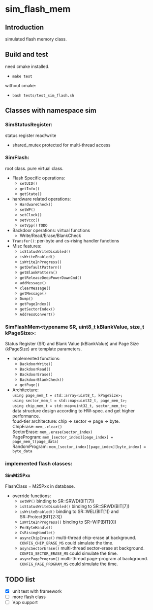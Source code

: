 # sim_flash_mem

## Introduction
simulated flash memory class.  

## Build and test
need cmake installed.  
- `make test`  

without cmake:  
- `bash tests/test_sim_flash.sh`

## Classes with namespace sim

### SimStatusRegister: 
status register read/write  
-  shared_mutex protected for multi-thread access

### SimFlash: 
root class. pure virtual class.  
- Flash Specific operations:
    - `setUID()`
    - `getInfo()`
    - `getState()`
- hardware related operations:
    - `HardwareCheck()`
    - `setWP()`
    - `setClock()`
    - `setVccc()`
    - `setVpp()`   `TODO`
- Backdoor operations: virtual functions
    - Write/Read/Erase/BlankCheck
- `Transfer()`: per-byte and cs-rising handler functions
- Misc features:
    - `isStatusWriteDisabled()`
    - `isWriteEnabled()`
    - `isWriteInProgress()`
    - `getDefaultPattern()`
    - `getBlankPattern()`
    - `getReleaseDeepPowerDownCmd()`
    - `addMessage()`
    - `clearMessage()`
    - `getMessage()`
    - `Dump()`
    - `getPageIndex()`
    - `getSectorIndex()`
    - `AddressConvert()`

### SimFlashMem<typename SR, uint8_t kBlankValue, size_t kPageSize>:
Status Register (SR) and Blank Value (kBlankValue) and Page Size (kPageSize) are template parameters.  
- Implemented functions:  
    - `BackdoorWrite()`
    - `BackdoorRead()`
    - `BackdoorErase()`
    - `BackdoorBlankCheck()`
    - `getPage()`
- Architecture:  
`using page_mem_t = std::array<uint8_t, kPageSize>;`  
`using sector_mem_t = std::map<uint32_t, page_mem_t>;`  
`using chip_mem_t = std::map<uint32_t, sector_mem_t>;`  
data structure design according to HW-spec. and get higher performance.  
foud-tier architecture: chip -> sector -> page -> byte.  
ChipErase: `mem_.clear()`  
SectorErase: `mem_.erase(sector_index)`  
PageProgram: `mem_[sector_index][page_index] = page_mem_t(page_data)`  
RandomProgram: `mem_[sector_index][page_index][byte_index] = byte_data`  

### implemented flash classes:
#### SimM25Pxx
FlashClass = M25Pxx in database.  
- override functions:
    - `setWP()`
    binding to SR::SRWD(BIT[7])  
    - `isStatusWriteDisabled()`
    binding to SR::SRWD(BIT[7])  
    - `isWriteEnabled()`
    binding to SR::WEL(BIT[1]) and SR::Protect(BIT[2:3])
    - `isWriteInProgress()`
    binding to SR::WIP(BIT[0])
    - `PerByteHandle()`
    - `CsRisingHandle()`
    - `asyncChipErase()`
    multi-thread chip-erase at background. `CONFIG_CHIP_ERASE_MS` could simulate the time.
    - `asyncSectorErase()`
    multi-thread sector-erase at background. `CONFIG_SECTOR_ERASE_MS` could simulate the time.
    - `asyncPageProgram()`
    multi-thread page-program at background. `CONFIG_PAGE_PROGRAM_MS` could simulate the time.

## TODO list
- [x] unit test with framework
- [ ] more flash class
- [ ] Vpp support